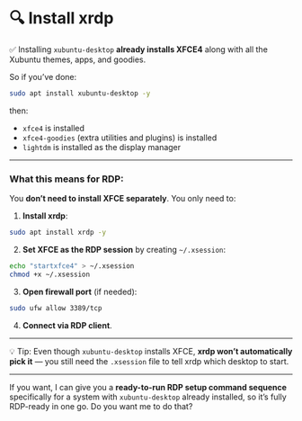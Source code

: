 # 🔍 **Install xrdp**

✅ Installing `xubuntu-desktop` **already installs XFCE4** along with all the Xubuntu themes, apps, and goodies.

So if you’ve done:

```bash
sudo apt install xubuntu-desktop -y
```

then:

* `xfce4` is installed
* `xfce4-goodies` (extra utilities and plugins) is installed
* `lightdm` is installed as the display manager

---

### What this means for RDP:

You **don’t need to install XFCE separately**. You only need to:

1. **Install xrdp**:

```bash
sudo apt install xrdp -y
```

2. **Set XFCE as the RDP session** by creating `~/.xsession`:

```bash
echo "startxfce4" > ~/.xsession
chmod +x ~/.xsession
```

3. **Open firewall port** (if needed):

```bash
sudo ufw allow 3389/tcp
```

4. **Connect via RDP client**.

---

💡 Tip: Even though `xubuntu-desktop` installs XFCE, **xrdp won’t automatically pick it** — you still need the `.xsession` file to tell xrdp which desktop to start.

---

If you want, I can give you a **ready-to-run RDP setup command sequence** specifically for a system with `xubuntu-desktop` already installed, so it’s fully RDP-ready in one go. Do you want me to do that?
